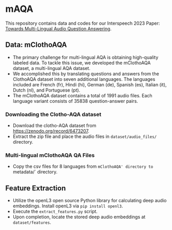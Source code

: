# mAQA
This repository contains data and codes for our Interspeech 2023 Paper: [Towards Multi-Lingual Audio Question Answering](https://www.isca-speech.org/archive/pdfs/interspeech_2023/behera23_interspeech.pdf).

## Data: mClothoAQA
- The primary challenge for multi-lingual AQA is obtaining high-quality labeled data. To tackle this issue, we developed the mClothoAQA dataset, a multi-lingual AQA dataset.
- We accomplished this by translating questions and answers from the ClothoAQA dataset into seven additional languages. The languages included are French (fr), Hindi (hi), German (de), Spanish (es), Italian (it), Dutch (nl), and Portuguese (pt).
- The mClothoAQA dataset contains a total of 1991 audio files. Each language variant consists of 35838 question-answer pairs.

###  Downloading the Clotho-AQA dataset
- Download the clotho-AQA dataset from https://zenodo.org/record/6473207.
- Extract the zip file and place the audio files in `dataset/audio_files/` directory.

### Multi-lingual mClothoAQA QA Files
- Copy the csv files for 8 languages from `mClothoAQA' directory to `metadata/` directory.

##  Feature Extraction
- Utilize the openL3 open source Python library for calculating deep audio embeddings. Install openL3 via `pip install openl3`.
- Execute the `extract_features.py` script.
- Upon completion, locate the stored deep audio embeddings at `dataset/features`.
